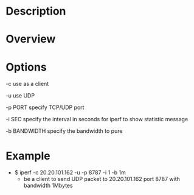 # Description

# Overview

# Options
-c
    use as a client

-u 
    use UDP

-p PORT
    specify TCP/UDP port

-i SEC
    specify the interval in seconds for iperf to show statistic message

-b BANDWIDTH
    specify the bandwidth to pure
    
# Example
* $ iperf -c 20.20.101.162 -u -p 8787 -i 1 -b 1m
    * be a client to send UDP packet to 20.20.101.162 port 8787 with bandwidth 1Mbytes
